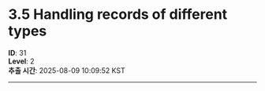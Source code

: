 # 3.5 Handling records of different types

**ID**: 31  
**Level**: 2  
**추출 시간**: 2025-08-09 10:09:52 KST

---

<!-- 내용 추출 실패: start_pos=2637, end_pos=908 -->

